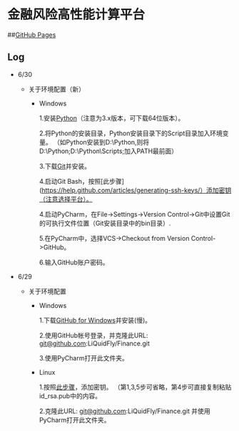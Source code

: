 # 金融风险高性能计算平台

##[GitHub Pages](http://liquidfly.github.io/Finance/)

## Log

* 6/30

  * 关于环境配置（新）
  
    * Windows
    
      1.安装[Python](https://www.python.org/downloads/release/python-343/)（注意为3.x版本，可下载64位版本）。
      
      2.将Python的安装目录，Python安装目录下的Script目录加入环境变量。
      （如Python安装到D:\Python,则将D:\Python;D:\Python\Scripts;加入PATH最前面）
      
      3.下载[Git](http://www.git-scm.com/)并安装。
      
      4.启动Git Bash，按照[此步骤](https://help.github.com/articles/generating-ssh-keys/）添加密钥（注意选择平台）。
      
      4.启动PyCharm，在File->Settings->Version Control->Git中设置Git的可执行文件位置（Git安装目录中的bin目录）.
      
      5.在PyCharm中，选择VCS->Checkout from Version Control->GitHub。
      
      6.输入GitHub账户密码。


* 6/29

  * 关于环境配置
  
    * Windows
    
      1.下载[GitHub for Windows](https://windows.github.com/)并安装(慢)。
      
      2.使用GitHub帐号登录，并克隆此URL: git@github.com:LiQuidFly/Finance.git
      
      3.使用PyCharm打开此文件夹。
      
    * Linux
      
      1.按照[此步骤](https://help.github.com/articles/generating-ssh-keys/#platform-linux)，添加密钥。
      （第1,3,5步可省略，第4步可直接复制粘贴id_rsa.pub中的内容。
      
      2.克隆此URL: git@github.com:LiQuidFly/Finance.git 并使用PyCharm打开此文件夹。
    
